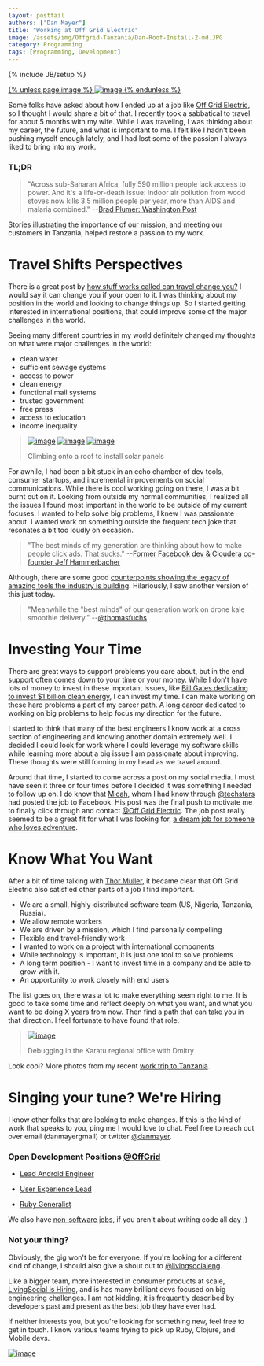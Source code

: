 ```yaml
---
layout: posttail
authors: ["Dan Mayer"]
title: "Working at Off Grid Electric"
image: /assets/img/Offgrid-Tanzania/Dan-Roof-Install-2-md.JPG
category: Programming
tags: [Programming, Development]
---
```

{% include JB/setup %}


[{% unless page.image %}
![image](/assets/img/Offgrid-Tanzania/Dan-Roof-Install-2-md.JPG)
{% endunless %}](https://www.mayerdan.com/assets/img/Offgrid-Tanzania/Dan-Roof-Install-2.JPG)

Some folks have asked about how I ended up at a job like [Off Grid Electric](https://medium.com/@Offgrid), so I thought I would share a bit of that. I recently took a sabbatical to travel for about 5 months with my wife. While I was traveling, I was thinking about my career, the future, and what is important to me. I felt like I hadn't been pushing myself enough lately, and I had lost some of the passion I always liked to bring into my work. 

### TL;DR

> "Across sub-Saharan Africa, fully 590 million people lack access to power. And it's a life-or-death issue: Indoor air pollution from wood stoves now kills 3.5 million people per year, more than AIDS and malaria combined." --[Brad Plumer: Washington Post](http://www.washingtonpost.com/blogs/wonkblog/wp/2013/07/02/a-closer-look-at-obamas-7-billion-plan-to-bring-electricity-to-africa/)

Stories illustrating the importance of our mission, and meeting our customers in Tanzania, helped restore a passion to my work. 

# Travel Shifts Perspectives

There is a great post by [how stuff works called can travel change you?](http://adventure.howstuffworks.com/travel-change-you.htm) I would say it can change you if your open to it. I was thinking about my position in the world and looking to change things up. So I started getting interested in international positions, that could improve some of the major challenges in the world.

Seeing many different countries in my world definitely changed my thoughts on what were major challenges in the world:

* clean water
* sufficient sewage systems
* access to power
* clean energy
* functional mail systems
* trusted government
* free press
* access to education
* income inequality


> [![image](/assets/img/Offgrid-Tanzania/Dan-Climb-1-sm.JPG)](https://www.mayerdan.com/assets/img/Offgrid-Tanzania/Dan-Climb-1.JPG)
> [![image](/assets/img/Offgrid-Tanzania/Dan-Climb-2-sm.JPG)](https://www.mayerdan.com/assets/img/Offgrid-Tanzania/Dan-Climb-2.JPG)
> [![image](/assets/img/Offgrid-Tanzania/Dan-Climb-3-sm.JPG)](https://www.mayerdan.com/assets/img/Offgrid-Tanzania/Dan-Climb-3.JPG)
>
> Climbing onto a roof to install solar panels

For awhile, I had been a bit stuck in an echo chamber of dev tools, consumer startups, and incremental improvements on social communications. While there is cool working going on there, I was a bit burnt out on it. Looking from outside my normal communities, I realized all the issues I found most important in the world to be outside of my current focuses. I wanted to help solve big problems, I knew I was passionate about. I wanted work on something outside the frequent tech joke that resonates a bit too loudly on occasion.

> "The best minds of my generation are thinking about how to make people click ads. That sucks." --[Former Facebook dev & Cloudera co-founder Jeff Hammerbacher](http://www.fastcompany.com/3008436/takeaway/why-data-god-jeffrey-hammerbacher-left-facebook-found-cloudera)

Although, there are some good [counterpoints showing the legacy of amazing tools the industry is building](http://readwrite.com/2011/04/21/what-will-this-bubbles-legacy). Hilariously, I saw another version of this just today.

> "Meanwhile the "best minds" of our generation work on drone kale smoothie delivery." --[@thomasfuchs](http://twitter.com/thomasfuchs)


# Investing Your Time

There are great ways to support problems you care about, but in the end support often comes down to your time or your money. While I don't have lots of money to invest in these important issues, like [Bill Gates dedicating to invest $1 billion clean energy](http://www.gatesnotes.com/Energy/Energy-Innovation), I can invest my time. I can make working on these hard problems a part of my career path. A long career dedicated to working on big problems to help focus my direction for the future.

I started to think that many of the best engineers I know work at a cross section of engineering and knowing another domain extremely well. I decided I could look for work where I could leverage my software skills while learning more about a big issue I am passionate about improving. These thoughts were still forming in my head as we travel around.

Around that time, I started to come across a post on my social media. I must have seen it three or four times before I decided it was something I needed to follow up on. I do know that [Micah](http://learntoduck.net/), whom I had know through [@techstars](http://www.techstars.com/) had posted the job to Facebook. His post was the final push to motivate me to finally click through and contact [@Off Grid Electric](https://twitter.com/offgride). The job post really seemed to be a great fit for what I was looking for, [a dream job for someone who loves adventure](https://medium.com/electric-africa/a-dream-job-for-someone-who-loves-adventure-d256b8d21a97).

# Know What You Want 

After a bit of time talking with [Thor Muller](https://twitter.com/tempo), it became clear that Off Grid Electric also satisfied other parts of a job I find important.

* We are a small, highly-distributed software team (US, Nigeria, Tanzania, Russia).
* We allow remote workers
* We are driven by a mission, which I find personally compelling
* Flexible and travel-friendly work
* I wanted to work on a project with international components
* While technology is important, it is just one tool to solve problems
* A long term position - I want to invest time in a company and be able to grow with it.
* An opportunity to work closely with end users

The list goes on, there was a lot to make everything seem right to me. It is good to take some time and reflect deeply on what you want, and what you want to be doing X years from now. Then find a path that can take you in that direction. I feel fortunate to have found that role.

> [![image](/assets/img/Offgrid-Tanzania/Mpower-Regional-Office-2-sm.jpg)](https://www.mayerdan.com/assets/img/Offgrid-Tanzania/Mpower-Regional-Office-2.jpg)
>
> Debugging in the Karatu regional office with Dmitry

Look cool? More photos from my recent [work trip to Tanzania](https://goo.gl/photos/4vqLQMisFRjPJ1jQA). 

# Singing your tune? We're Hiring

I know other folks that are looking to make changes. If this is the kind of work that speaks to you, ping me I would love to chat. Feel free to reach out over email (danmayer<at>gmail) or twitter [@danmayer](http://twitter.com/danmayer). 

### Open Development Positions [@OffGrid](https://medium.com/@Offgrid)

* [Lead Android Engineer](https://medium.com/electric-africa/lead-android-engineer-d35e149745e3)

* [User Experience Lead](https://medium.com/electric-africa/surge-ui-engineer-c0d116f06d71)

* [Ruby Generalist](https://medium.com/electric-africa/surge-platform-developer-274d3b9f2a69)

We also have [non-software jobs](http://offgrid-electric.com/jobs/), if you aren't about writing code all day ;)

### Not your thing?

Obviously, the gig won't be for everyone. If you're looking for a different kind of change, I should also give a shout out to [@livingsocialeng](https://twitter.com/livingsocialeng).

Like a bigger team, more interested in consumer products at scale, [LivingSocial is Hiring](http://jobs.livingsocial.com/careers/departments/engineering-software-development/), and is has many brilliant devs focused on big engineering challenges. I am not kidding, it is frequently described by developers past and present as the best job they have ever had.

If neither interests you, but you're looking for something new, feel free to get in touch. I know various teams trying to pick up Ruby, Clojure, and Mobile devs.

[![image](/assets/img/Offgrid-Tanzania/Arusha-Park-Dan-Thor-Waterfall-sm.jpg)](http://www.mayerdan.com/assets/img/Offgrid-Tanzania/Arusha-Park-Dan-Thor-Waterfall.jpg)
